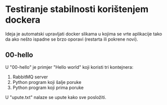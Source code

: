 # Testiranje stabilnosti korištenjem dockera

Ideja je automatski upravljati docker slikama u kojima se vrte aplikacije tako
da ako nešto ispadne se brzo oporavi (restarta ili pokrene novi).

## 00-hello
U "00-hello" je primjer "Hello world" koji koristi tri kontejnera:
1. RabbitMQ server
2. Python program koji šalje poruke
3. Python program koji prima poruke

U "upute.txt" nalaze se upute kako sve posložiti.
